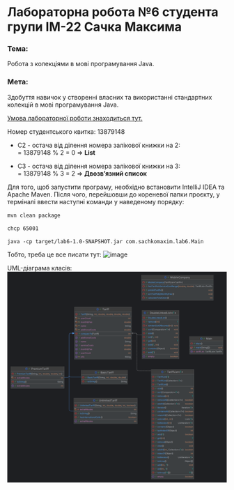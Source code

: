 # Лабораторна робота №6 студента групи ІМ-22 Сачка Максима

### Тема:
Робота з колекціями в мові програмування Java.

### Мета:
Здобуття навичок у створенні власних та використанні стандартних колекцій в мові програмування Java.

[Умова лабораторної роботи знаходиться тут.](https://docs.google.com/document/d/1y9EnSWRg70sJh5CBO0N1lmcxFM7SVax2bvfagcH1c2I/edit)

Номер студентського квитка: 13879148
- С2 - остача від ділення номера залікової книжки на 2:  
  = 13879148 % 2 = 0 => **List**

- С3 - остача від ділення номера залікової книжки на 3:  
  = 13879148 % 3 = 2 => **Двозв’язний список**

Для того, щоб запустити програму, необхідно встановити IntelliJ IDEA та Apache Maven. Після чого, перейшовши до кореневої папки проєкту, у терміналі ввести наступні команди у наведеному порядку:
```shell
mvn clean package 
```

```shell
chcp 65001  
```

```shell
java -cp target/lab6-1.0-SNAPSHOT.jar com.sachkomaxim.lab6.Main 
```

Тобто, треба це все писати тут:
![image](https://github.com/user-attachments/assets/968ca421-2198-4f85-910f-f25c3d172699)

UML-діаграма класів:
![UML-діаграма](diagram.png)

